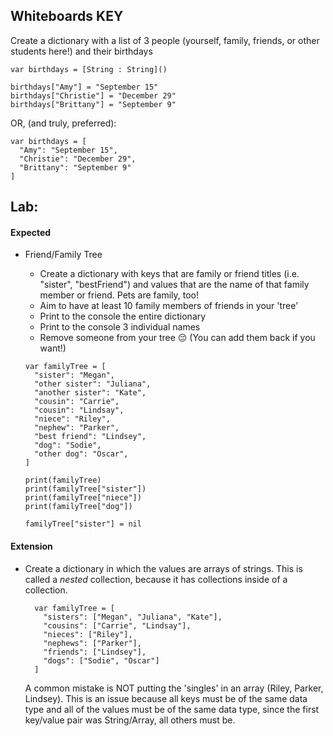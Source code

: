 ## Whiteboards KEY

Create a dictionary with a list of 3 people (yourself, family, friends, or other students here!) and their birthdays

  ```
  var birthdays = [String : String]()

  birthdays["Amy"] = "September 15"
  birthdays["Christie"] = "December 29"
  birthdays["Brittany"] = "September 9"
  ```

  OR, (and truly, preferred):

  ```
  var birthdays = [
    "Amy": "September 15",
    "Christie": "December 29",
    "Brittany": "September 9"
  ]
  ```

## Lab:

#### Expected

* Friend/Family Tree
  - Create a dictionary with keys that are family or friend titles (i.e. "sister", "bestFriend") and values that are the name of that family member or friend. Pets are family, too!
  - Aim to have at least 10 family members of friends in your 'tree'
  - Print to the console the entire dictionary
  - Print to the console 3 individual names
  - Remove someone from your tree  😔 (You can add them back if you want!)

  ```
  var familyTree = [
    "sister": "Megan",
    "other sister": "Juliana",
    "another sister": "Kate",
    "cousin": "Carrie",
    "cousin": "Lindsay",
    "niece": "Riley",
    "nephew": "Parker",
    "best friend": "Lindsey",
    "dog": "Sodie",
    "other dog": "Oscar",
  ]

  print(familyTree)
  print(familyTree["sister"])
  print(familyTree["niece"])
  print(familyTree["dog"])

  familyTree["sister"] = nil
  ```

#### Extension

* Create a dictionary in which the values are arrays of strings. This is called a _nested_ collection, because it has collections inside of a collection.

  ```
    var familyTree = [
      "sisters": ["Megan", "Juliana", "Kate"],
      "cousins": ["Carrie", "Lindsay"],
      "nieces": ["Riley"],
      "nephews": ["Parker"],
      "friends": ["Lindsey"],
      "dogs": ["Sodie", "Oscar"]
    ]
  ```
  A common mistake is NOT putting the 'singles' in an array (Riley, Parker, Lindsey). This is an issue because all keys must be of the same data type and all of the values must be of the same data type, since the first key/value pair was String/Array, all others must be.
